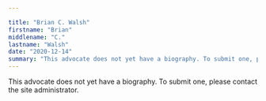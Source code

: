 ```yaml
---

title: "Brian C. Walsh"
firstname: "Brian"
middlename: "C."
lastname: "Walsh"
date: "2020-12-14"
summary: "This advocate does not yet have a biography. To submit one, please contact the site administrator."
---
```

This advocate does not yet have a biography. To submit one, please contact the site administrator.

